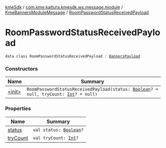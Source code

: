 [kmeSdk](../../../index.md) / [com.kme.kaltura.kmesdk.ws.message.module](../../index.md) / [KmeBannersModuleMessage](../index.md) / [RoomPasswordStatusReceivedPayload](./index.md)

# RoomPasswordStatusReceivedPayload

`data class RoomPasswordStatusReceivedPayload : `[`BannersPayload`](../-banners-payload/index.md)

### Constructors

| Name | Summary |
|---|---|
| [&lt;init&gt;](-init-.md) | `RoomPasswordStatusReceivedPayload(status: `[`Boolean`](https://kotlinlang.org/api/latest/jvm/stdlib/kotlin/-boolean/index.html)`? = null, tryCount: `[`Int`](https://kotlinlang.org/api/latest/jvm/stdlib/kotlin/-int/index.html)`? = null)` |

### Properties

| Name | Summary |
|---|---|
| [status](status.md) | `val status: `[`Boolean`](https://kotlinlang.org/api/latest/jvm/stdlib/kotlin/-boolean/index.html)`?` |
| [tryCount](try-count.md) | `val tryCount: `[`Int`](https://kotlinlang.org/api/latest/jvm/stdlib/kotlin/-int/index.html)`?` |
